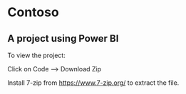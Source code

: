 # Contoso
## A project using Power BI

To view the project: 

Click on Code --> Download Zip

Install 7-zip from https://www.7-zip.org/ to extract the file.
